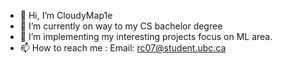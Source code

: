 - 👋 Hi, I’m CloudyMap1e
- 🌱 I’m currently on way to my CS bachelor degree
- 💞️ I’m implementing my interesting projects focus on ML area.
- 📫 How to reach me : Email: rc07@student.ubc.ca

<!---
Map1eUM/Map1eUM is a ✨ special ✨ repository because its `README.md` (this file) appears on your GitHub profile.
You can click the Preview link to take a look at your changes.
--->
